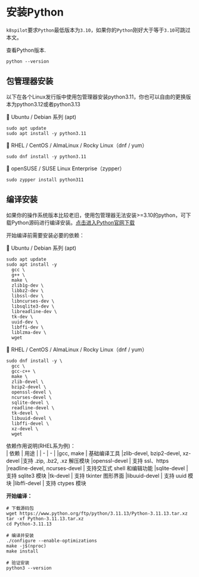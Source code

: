 # 安装Python

`k8spilot`要求`Python`最低版本为`3.10`，如果你的`Python`刚好大于等于`3.10`可跳过本文。

查看Python版本.
```shell
python --version
```

## 包管理器安装
以下在各个Linux发行版中使用包管理器安装python3.11，你也可以自由的更换版本为python3.12或者python3.13

🐧 Ubuntu / Debian 系列 (apt)
```shell
sudo apt update
sudo apt install -y python3.11
```

🐧 RHEL / CentOS / AlmaLinux / Rocky Linux（dnf / yum）
```shell
sudo dnf install -y python3.11
```

🐧 openSUSE / SUSE Linux Enterprise（zypper）
```shell
sudo zypper install python311
```
## 编译安装
如果你的操作系统版本比较老旧，使用包管理器无法安装>=3.10的python，可下载Python源码进行编译安装。[点击进入Python官网下载](https://www.python.org/downloads/)


开始编译前需要安装必要的依赖：

🐧 Ubuntu / Debian 系列 (apt)  

```shell
sudo apt update
sudo apt install -y 
  gcc \
  g++ \
  make \
  zlib1g-dev \
  libbz2-dev \
  libssl-dev \
  libncurses-dev \
  libsqlite3-dev \
  libreadline-dev \
  tk-dev \
  uuid-dev \
  libffi-dev \
  liblzma-dev \
  wget
```

🐧 RHEL / CentOS / AlmaLinux / Rocky Linux（dnf / yum）  

```shell
sudo dnf install -y \
  gcc \
  gcc-c++ \
  make \
  zlib-devel \
  bzip2-devel \
  openssl-devel \
  ncurses-devel \
  sqlite-devel \
  readline-devel \
  tk-devel \
  libuuid-devel \
  libffi-devel \
  xz-devel \
  wget
```



依赖作用说明(RHEL系为例)：  
| 依赖 | 用途 |
| - | - |
|gcc, make | 基础编译工具
|zlib-devel, bzip2-devel, xz-devel |支持 .zip, .bz2, .xz 解压模块
|openssl-devel | 支持 ssl、https
|readline-devel, ncurses-devel | 支持交互式 shell 和编辑功能
|sqlite-devel | 支持 sqlite3 模块
|tk-devel | 支持 tkinter 图形界面
|libuuid-devel | 支持 uuid 模块
|libffi-devel | 支持 ctypes 模块



**开始编译：**
```shell
# 下载源码包
wget https://www.python.org/ftp/python/3.11.13/Python-3.11.13.tar.xz
tar -xf Python-3.11.13.tar.xz
cd Python-3.11.13

# 编译并安装
./configure --enable-optimizations
make -j$(nproc)
make install

# 验证安装
python3 --version
```